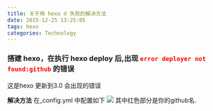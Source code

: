```yaml
---
title: 关于用 hexo d 失败的解决方法
date: 2015-12-25 13:25:05
tags: hexo
categories: Technology
---
```

 ### 搭建 hexo，在执行 hexo deploy 后,出现 <font color="#f00">`error deployer not found:github`</font> 的错误
 <!-- more -->
 
 这是hexo 更新到3.0 会出现的错误
 
 
 <strong>解决方法</strong>  在_config.yml 中配置如下
 <img src="/imgs/blog6/img1.png"/>
 其中红色部分是你的github名.
 
 
